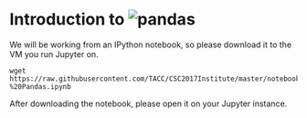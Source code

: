 # Introduction to ![pandas](http://pandas.pydata.org/_static/pandas_logo.png)

We will be working from an IPython notebook, so please download it to the VM you run Jupyter on.

```
wget https://raw.githubusercontent.com/TACC/CSC2017Institute/master/notebooks/CSC2017%20-%20Pandas.ipynb
```

After downloading the notebook, please open it on your Jupyter instance.
